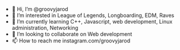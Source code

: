 - 👋 Hi, I’m @groovyjarod
- 👀 I’m interested in League of Legends, Longboarding, EDM, Raves
- 🌱 I’m currently learning C++, Javascript, web development, Linux administration, Networking
- 💞️ I’m looking to collaborate on Web development
- 📫 How to reach me instagram.com/groovyjarod

<!---
groovyjarod/groovyjarod is a ✨ special ✨ repository because its `README.md` (this file) appears on your GitHub profile.
You can click the Preview link to take a look at your changes.
--->
